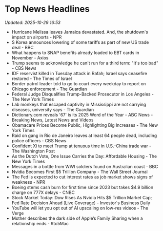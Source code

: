 # Top News Headlines

_Updated: 2025-10-29 16:53_

- Hurricane Melissa leaves Jamaica devastated. And, the shutdown's impact on airports - NPR
- S Korea announces lowering of some tariffs as part of new US trade deal - BBC
- What happens to SNAP benefits already loaded to EBT cards in November - Axios
- Trump seems to acknowledge he can't run for a third term: "It's too bad" - CBS News
- IDF reservist killed in Tuesday attack in Rafah; Israel says ceasefire restored - The Times of Israel
- Border patrol leader told to go to court every weekday to report on Chicago enforcement - The Guardian
- Federal Judge Disqualifies Trump-Backed Prosecutor in Los Angeles - The New York Times
- Lab monkeys that escaped captivity in Mississippi are not carrying diseases, university says - The Guardian
- Dictionary.com reveals '67' is its 2025 Word of the Year - ABC News - Breaking News, Latest News and Videos
- Obamacare Prices Become Public, Highlighting Big Increases - The New York Times
- Raid on gang in Rio de Janeiro leaves at least 64 people dead, including police officers - CBS News
- Confident Xi to meet Trump at tenuous time in U.S.-China trade war - The Washington Post
- As the Dutch Vote, One Issue Carries the Day: Affordable Housing - The New York Times
- Messages in a bottle from WWI soldiers found on Australian coast - BBC
- Nvidia Becomes First $5 Trillion Company - The Wall Street Journal
- The Fed is expected to cut interest rates as job market shows signs of weakness - NPR
- Boeing stems cash burn for first time since 2023 but takes $4.9 billion charge on 777X delays - CNBC
- Stock Market Today: Dow Rises As Nvidia Hits $5 Trillion Market Cap; Fed Rate Decision Ahead (Live Coverage) - Investor's Business Daily
- YouTube will let you opt out of AI upscaling on low-res videos - The Verge
- Mother describes the dark side of Apple’s Family Sharing when a relationship ends - 9to5Mac
